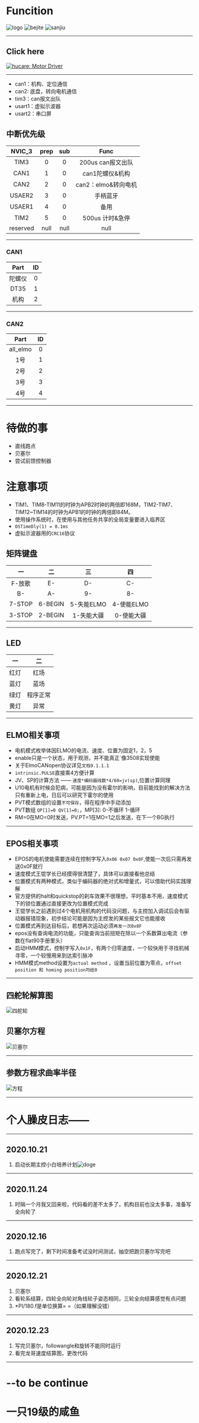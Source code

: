 
# Funcition

![logo](\md_pictures\logo.png)
![bejite](\md_pictures\bejite.png)
![sanjiu](\md_pictures\sanjiu.png)


---

## Click here

[![hucare: Motor Driver](https://img.shields.io/badge/%E5%8F%AE%E5%92%9A%E8%9B%8B-MotorPro-blue)](http://www.github.com/hucare233)

---

+ can1：机构、定位通信
+ can2: 底盘，转向电机通信
+ tim3：can报文出队
+ usart1：虚拟示波器
+ usart2：串口屏

## 中断优先级

|  NVIC_3  | prep  |  sub  |        Func         |
| :------: | :---: | :---: | :-----------------: |
|   TIM3   |   0   |   0   |  200us can报文出队  |
|   CAN1   |   1   |   0   |   can1陀螺仪&机构   |
|   CAN2   |   2   |   0   | can2：elmo&转向电机 |
|  USAER2  |   3   |   0   |      手柄蓝牙       |
|  USAER1  |   4   |   0   |        备用         |
|   TIM2   |   5   |   0   |   500us 计时&急停   |
| reserved | null  | null  |        null         |

---  

### CAN1

|   Part   |  ID   |
| :------: | :---: |
|  陀螺仪  |   0   |
|   DT35   |   1   |
|   机构   |   2   |

---

### CAN2

|   Part   |  ID   |
| :------: | :---: |
| all_elmo |   0   |
|   1号    |   1   |
|   2号    |   2   |
|   3号    |   3   |
|   4号    |   4   |

---

# 待做的事

+ 直线跑点
+ 贝塞尔
+ 尝试前馈控制器

# 注意事项

+ TIM1、TIM8-TIM11的时钟为APB2时钟的两倍即168M，TIM2-TIM7、TIM12~TIM14的时钟为APB1的时钟的两倍即84M。
+ 使用操作系统时，在使用与其他任务共享的全局变量要进入临界区
+ `OSTimeDly(1) = 0.1ms`
+ 虚拟示波器用的`CRC16`协议

## 矩阵键盘

|一|二|三|四|
|:-:|:-:|:-:|:-:|
|F-放歌|E-|D-|C-|
|B-|A-|9-|8-|
|7-STOP|6-BEGIN|5-失能ELMO|4-使能ELMO|
|3-STOP|2-BEGIN|1-失能大疆|0-使能大疆|

---

## LED

|一|二|
|:-:|:-:|
|红灯|红场|
|蓝灯|蓝场|
|绿灯|程序正常|
|黄灯|异常|

---

## ELMO相关事项

+ 电机模式枚举体因ELMO的电流、速度、位置为固定1，2，5
+ enable只是一个状态，用于观测，并不能真正`像3508实现使能
+ 关于ElmoCANopen协议详见`文档9.1.1.1`
+ `intrinsic.PULSE`直接乘4方便计算
+ JV、SP的计算方法  ——    `速度*编码器线数*4/60=jv(sp)`,位置计算同理
+ U10电机有时候会犯病，可能是因为没有霍尔的影响，目前能找到的解决方法只有重新上电，日后可以研究下霍尔的使用
+ PVT模式数组的设置`不可保存`，得在程序中手动添加
+ PVT数组 `QP[1]=0 QV[1]=0;`，MP[3]: 0-不循环 1-循环
+ RM=0在MO=0时发送，PV.PT=1在MO=1之后发送，在下一个BG执行

---

## EPOS相关事项

+ EPOS的电机使能需要连续在控制字写入`0x06 0x07 0x0F`,使能一次后只需再发送0x0F就行
+ 速度模式王锟学长已经摸得很清楚了，具体可以直接看他总结
+ 位置模式有两种模式，类似于编码器的绝对式和增量式，可以借助代码实践理解
+ 官方提供的halt和quickstop的刹车效果不很理想，平时基本不用，速度模式下的锁位置通过直接更改为位置模式完成
+ 王锟学长之前遇到过4个电机用机构的代码没问题，与主控加入调试后会有驱动器报错现象，初步结论可能是因为主控发的某些报文它也能接收
+ 位置模式再到达目标后，若想再次运动必须`再发一次0x0F`
+ epos没有查询电流的功能，只能查询当前扭矩在除以一个系数算出电流（参数在flat90手册里头）
+ 启动HMM模式，控制字写入`0x1F`，有两个归零速度，一个较快用于寻找机械寻零，一个较慢用来到达索引脉冲
+ HMM模式method设置为`actual method` ，设置当前位置为零点，`offset position 和 homing position均给0`

---

## **四舵轮解算图**

![四舵轮](\md_pictures\四舵轮解算图.png)

## **贝塞尔方程**

![贝塞尔](\md_pictures\bezier.png)

---

## **参数方程求曲率半径**

![方程](\md_pictures\qulv.png)

---

# 个人臊皮日志——

---

## 2020.10.21

1. 启动长期主控小白培养计划![doge]

---

## 2020.11.24

1. 时隔一个月我又回来啦，代码看的差不太多了，机构目前也没太多事，准备写全向轮了

---

## 2020.12.16

1. 跑点写完了，剩下时间准备考试没时间测试，抽空把跑贝塞尔写完吧

---

## 2020.12.21

1. 贝塞尔
2. 看轮系结算，四轮全向轮对角线轮子姿态相同，三轮全向结算感觉有点问题
3. *PI/180.f是单位换算= =（如果理解没错）

---

## 2020.12.23

1. 写完贝塞尔，followangle和旋转不能同时运行
2. 看完龙哥速度结算图，更改代码

---

# --to be continue

# 一只19级的咸鱼

[fad]: \md_pictures\fad.png
[shuai]: \md_pictures\shuai.png
[xk]: \md_pictures\xk.png
[cy]: \md_pictures\cy.png
[youl]: \md_pictures\youl.png
[dedede]: \md_pictures\123.gif
[doge]: \md_pictures\doge.png
